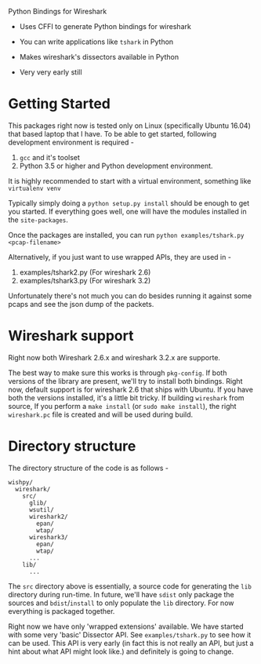 Python Bindings for Wireshark

- Uses CFFI to generate Python bindings for wireshark
- You can write applications like `tshark` in Python
- Makes wireshark's dissectors available in Python

- Very very early still

# Getting Started

This packages right now is tested only on Linux (specifically Ubuntu 16.04)
that based laptop that I have. To be able to get started, following
development environment is required -

1. `gcc` and it's toolset
2. Python 3.5 or higher and Python development environment.

It is highly recommended to start with a virtual environment, something like
`virtualenv venv`

Typically simply doing a `python setup.py install` should be enough to get
you started. If everything goes well, one will have the modules installed
in the `site-packages`.

Once the packages are installed, you can run `python examples/tshark.py <pcap-filename>`

Alternatively, if you just want to use wrapped APIs, they are used in -
1. examples/tshark2.py (For wireshark 2.6)
2. examples/tshark3.py (For wireshark 3.2)

Unfortunately there's not much you can do besides running it against some pcaps
and see the json dump of the packets.

# Wireshark support

Right now both Wireshark 2.6.x and wireshark 3.2.x are supporte.

The best way to make sure this works is through `pkg-config`. If both versions
of the library are present, we'll try to install both bindings. Right now,
default support is for wireshark 2.6 that ships with Ubuntu.
If you have both the versions installed, it's a little bit tricky. If building
`wireshark` from source, If you perform a `make install` (or `sudo make install`),
the right `wireshark.pc` file is created and will be used during build.

# Directory structure

The directory structure of the code is as follows -

```
wishpy/
  wireshark/
    src/
      glib/
      wsutil/
      wireshark2/
        epan/
        wtap/
      wireshark3/
        epan/
        wtap/
      ...
    lib/
      ...
```
The `src` directory above is essentially, a source code for generating the
`lib` directory during run-time. In future, we'll have `sdist` only package
the sources and `bdist`/`install` to only populate the `lib` directory. For
now everything is packaged together.

Right now we have only 'wrapped extensions' available.
We have started with some very 'basic' Dissector API. See `examples/tshark.py` to see how it can be used.
This API is very early (in fact this is not really an API, but just a hint about what API might look like.)
and definitely is going to change.


